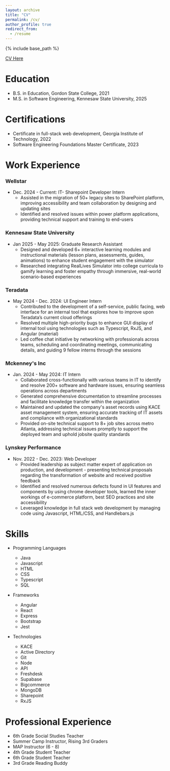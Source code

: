 ```yaml
---
layout: archive
title: "CV"
permalink: /cv/
author_profile: true
redirect_from:
  - /resume
---
```


{% include base_path %}

[CV Here](https://docs.google.com/document/d/1K9eIQ0heDLvsBsbeaVNY6f5b5yzQbfg5tw6a1BEO_MM/edit?usp=sharing)

Education
======
* B.S. in Education, Gordon State College, 2021
* M.S. in Software Engineering, Kennesaw State University, 2025

Certifications
======
* Certificate in full-stack web development, Georgia Institute of Technology, 2022
* Software Engineering Foundations Master Certificate, 2023

Work Experience
======
### Wellstar ###
* Dec. 2024 - Current: IT- Sharepoint Developer Intern 
  * Assisted in the migration of 50+ legacy sites to SharePoint platform, improving accessibility and team collaboration by designing and updating sites    
  * Identified and resolved issues within power platform applications, providing technical support and training to end-users

### Kennesaw State University ###
* Jan 2025 - May 2025: Graduate Research Assistant 
  * Designed and developed 6+ interactive learning modules and instructional materials (lesson plans, assessments, guides, animations) to enhance student engagement with the simulator
  * Researched integrating RealLives Simulator into college curricula to gamify learning and foster empathy through immersive, real-world scenario-based experiences

### Teradata ###
* May 2024 - Dec. 2024: UI Engineer Intern 
  * Contributed to the development of a self-service, public facing, web interface for an internal tool that explores how to improve upon Teradata’s current cloud offerings   
  * Resolved multiple high-priority bugs to enhance GUI display of internal tool using technologies such as Typescript, RxJS, and Angular (material)
  * Led coffee chat initiative by networking with professionals across teams, scheduling and coordinating meetings, communicating details, and guiding 9 fellow interns through the sessions
  
### Mckenney's Inc ###
* Jan. 2024 - May 2024: IT Intern
  * Collaborated cross-functionally with various teams in IT to identify and resolve 200+ software and hardware issues, ensuring seamless operations across departments  
  * Generated comprehensive documentation to streamline processes and facilitate knowledge transfer within the organization
  * Maintained and updated the company's asset records using KACE asset management system, ensuring accurate tracking of IT assets and compliance with organizational standards 
  * Provided on-site technical support to 8+ job sites across metro Atlanta, addressing technical issues promptly to support the deployed team and uphold jobsite quality standards

### Lynskey Performance ###
* Nov. 2022 - Dec. 2023: Web Developer 
  * Provided leadership as subject matter expert of application on production, and development - presenting
    technical proposals regarding the transformation of website and received positive feedback
  * Identified and resolved numerous defects found in UI features and components by using chrome developer
    tools, learned the inner workings of e-commerce platform, best SEO practices and site accessibility
  * Leveraged knowledge in full stack web development by managing code using Javascript, HTML/CSS, and
    Handlebars.js
  
Skills
======
* Programming Languages 
  * Java 
  * Javascript
  * HTML
  * CSS 
  * Typescript
  * SQL

* Frameworks 
  * Angular
  * React
  * Express
  * Bootstrap
  * Jest

* Technologies 
  * KACE
  * Active Directory
  * Git
  * Node
  * API
  * Freshdesk
  * Supabase
  * Bigcommerce 
  * MongoDB
  * Sharepoint
  * RxJS
  
Professional Experience 
======
* 6th Grade Social Studies Teacher 
* Summer Camp Instructor, Rising 3rd Graders
* MAP Instructor (6 - 8)
* 4th Grade Student Teacher 
* 6th Grade Student Teacher  
* 3rd Grade Reading Buddy 

